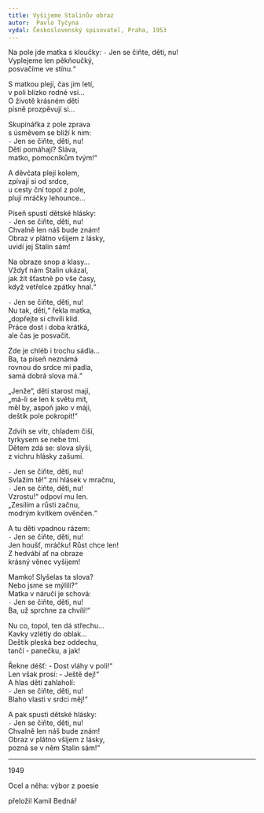 ```yaml
---
title: Vyšijeme Stalinův obraz
autor:  Pavlo Tyčyna
vydal: Československý spisovatel, Praha, 1953
---
```


Na pole jde matka s kloučky:
`-` Jen se čiňte, děti, nu!  
Vyplejeme len pěkňoučký,  
posvačíme ve stínu.“

S matkou plejí, čas jim letí,  
v poli blízko rodné vsi...   
O životě krásném děti   
písně prozpěvují si...

Skupinářka z pole zprava   
s úsměvem se blíží k nim:  
`-` Jen se čiňte, děti, nu!  
 Děti pomáhají? Sláva,  
  matko, pomocníkům tvým!“

A děvčata plejí kolem,  
zpívají si od srdce,   
u cesty ční topol z pole,  
plují mráčky lehounce...

Píseň spustí dětské hlásky:   
`-` Jen se čiňte, děti, nu!  
 Chvalně len náš bude znám!  
  Obraz v plátno všijem z lásky,   
  uvidí jej Stalin sám!

Na obraze snop a klasy...  
Vždyť nám Stalin ukázal,    
jak žít šťastně po vše časy,  
když vetřelce zpátky hnal.“

`-` Jen se čiňte, děti, nu!  
 Nu tak, děti,“ řekla matka,  
  „dopřejte si chvíli klid.   
  Práce dost i doba krátká,   
  ale čas je posvačit.

Zde je chléb i trochu sádla...   
Ba, ta píseň neznámá   
rovnou do srdce mi padla,   
samá dobrá slova má.“

„Jenže“, děti starost mají,  
„má-li se len k světu mít,  
měl by, aspoň jako v máji,  
deštík pole pokropit!“

Zdvih se vítr, chladem čiší,  
tyrkysem se nebe tmí.   
Dětem zdá se: slova slyší,   
z vichru hlásky zašumí.

`-` Jen se čiňte, děti, nu!  
 Svlažím tě!“ zní hlásek v mračnu,   
`-` Jen se čiňte, děti, nu!  
 Vzrostu!“ odpoví mu len.   
  „Zesílím a růsti začnu,   
  modrým kvítkem ověnčen.“

A tu děti vpadnou rázem:   
`-` Jen se čiňte, děti, nu!  
 Jen houšť, mráčku! Růst chce len!   
  Z hedvábí ať na obraze   
  krásný věnec vyšijem!

Mamko! Slyšelas ta slova?   
Nebo jsme se mýlili?“  
Matka v náručí je schová:  
`-` Jen se čiňte, děti, nu!  
 Ba, už sprchne za chvíli!“

Nu co, topol, ten dá střechu...  
Kavky vzlétly do oblak...   
Deštík pleská bez oddechu,  
tančí - panečku, a jak!

Řekne déšť: - Dost vláhy v poli!“   
Len však prosí: - Ještě dej!“   
A hlas dětí zahlaholí:    
`-` Jen se čiňte, děti, nu!  
 Blaho vlasti v srdci měj!“

A pak spustí dětské hlásky:   
`-` Jen se čiňte, děti, nu!  
 Chvalně len náš bude znám!  
  Obraz v plátno všijem z lásky,   
  pozná se v něm Stalin sám!“


---


1949

Ocel a něha: výbor z poesie

přeložil Kamil Bednář